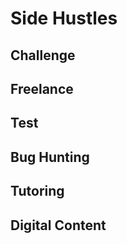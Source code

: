 <script setup>
import { ref } from 'vue';
import NavContainer from '../../components/NavContainer.vue';
import newsData from '../../assets/dev/side-hustles.json';

const data = ref(newsData);
</script>

# Side Hustles

## Challenge

<NavContainer :data="data.challenge"/>

## Freelance

<NavContainer :data="data.freelance"/>

## Test

<NavContainer :data="data.test"/>

## Bug Hunting

<NavContainer :data="data.bugHunting"/>

## Tutoring

<NavContainer :data="data.tutoring"/>

## Digital Content

<NavContainer :data="data.digitalContent"/>
